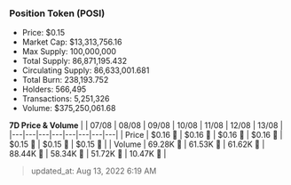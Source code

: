 
  ### Position Token (POSI)
  - Price: $0.15
  - Market Cap: $13,313,756.16
  - Max Supply: 100,000,000
  - Total Supply: 86,871,195.432
  - Circulating Supply: 86,633,001.681
  - Total Burn: 238,193.752
  - Holders: 566,495
  - Transactions: 5,251,326
  - Volume: $375,250,061.68

  **7D Price & Volume**
  | | 07&#x2F;08 | 08&#x2F;08 | 09&#x2F;08 | 10&#x2F;08 | 11&#x2F;08 | 12&#x2F;08 | 13&#x2F;08 |
  |---|---|---|---|---|---|---|---|
  | Price | $0.16 🔻 | $0.16 🚀 | $0.16 🔻 | $0.16 🚀 | $0.15 🔻 | $0.15 🔻 | $0.15 🚀 |
  | Volume | 69.28K 🚀 | 61.53K 🔻 | 61.62K 🚀 | 88.44K 🚀 | 58.34K 🔻 | 51.72K 🔻 | 10.47K 🔻 |

  > updated_at: Aug 13, 2022 6:19 AM
